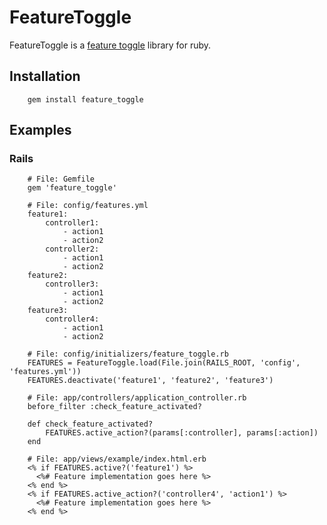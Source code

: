 
# FeatureToggle

FeatureToggle is a [feature toggle](http://martinfowler.com/bliki/FeatureToggle.html) library for ruby.

## Installation

        gem install feature_toggle

## Examples

### Rails

        # File: Gemfile
        gem 'feature_toggle'

        # File: config/features.yml
        feature1:
            controller1:
				- action1
				- action2
			controller2:
				- action1
				- action2
        feature2:
			controller3:
				- action1
				- action2
        feature3:
            controller4:
				- action1
				- action2

        # File: config/initializers/feature_toggle.rb
		FEATURES = FeatureToggle.load(File.join(RAILS_ROOT, 'config', 'features.yml'))
		FEATURES.deactivate('feature1', 'feature2', 'feature3')

        # File: app/controllers/application_controller.rb
		before_filter :check_feature_activated?

		def	check_feature_activated?
			FEATURES.active_action?(params[:controller], params[:action])
		end

        # File: app/views/example/index.html.erb
        <% if FEATURES.active?('feature1') %>
          <%# Feature implementation goes here %>
        <% end %>
        <% if FEATURES.active_action?('controller4', 'action1') %>
          <%# Feature implementation goes here %>
        <% end %>

